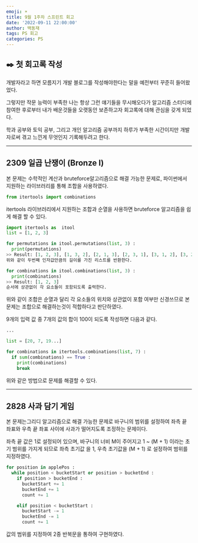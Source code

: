 ```yaml
---
emoji: ☀️
title: 9월 1주차 스프린트 회고
date: '2022-09-11 22:00:00'
author: 백동재
tags: PS 회고
categories: PS
---
```


## ✒️ 첫 회고록 작성

개발자라고 하면 모름지기 개발 블로그를 작성해야한다는 말을 예전부터 꾸준히 들어왔었다.

그렇지만 작문 능력이 부족한 나는 항상 그런 얘기들을 무시해오다가 알고리즘 스터디에 참여한 후로부터 내가 배운것들을 오랫동안 보존하고자 회고록에 대해 관심을 갖게 되었다.

학과 공부와 토익 공부, 그리고 개인 알고리즘 공부까지 하루가 부족한 시간이지만 개발자로써 겪고 느낀게 무엇인지 기록해두려고 한다.

---

## 2309 일곱 난쟁이 (Bronze I)

본 문제는 수학적인 계산과 bruteforce알고리즘으로 해결 가능한 문제로, 파이썬에서 지원하는 라이브러리를 통해 조합을 사용하였다.

```python
from itertools import combinations
```

itertools 라이브러리에서 지원하는 조합과 순열을 사용하면 bruteforce 알고리즘을 쉽게 해결 할 수 있다.

```python
import itertools as  itool
list = [1, 2, 3]

for permutations in itool.permutations(list, 3) :
  print(permutations)
>> Result: [1, 2, 3], [1, 3, 2], [2, 1, 3], [2, 3, 1], [3, 1, 2], [3, 2, 1]
위와 같이 두번째 인자값만큼의 길이를 가진 리스트를 반환한다.

for combinations in itool.combinations(list, 3) :
  print(combinations)
>> Result: [1, 2, 3]
순서에 상관없이 각 요소들이 포함되도록 출력한다.
```

위와 같이 조합은 순열과 달리 각 요소들의 위치와 상관없이 포함 여부만 신경쓰므로 본 문제는 조합으로 해결하는것이 적합하다고 판단하였다.

9개의 입력 값 중 7개의 값의 합이 100이 되도록 작성하면 다음과 같다.

```python
...

list = [20, 7, 19...]

for combinations in itertools.combinations(list, 7) :
  if sum(combinations) == True :
    print(combinations)
    break
```

위와 같은 방법으로 문제를 해결할 수 있다.

---

## 2828 사과 담기 게임

본 문제는그리디 알고리즘으로 해결 가능한 문제로 바구니의 범위를 설정하여 좌측 끝 좌표와 우측 끝 좌표 사이에 사과가 떨어지도록 조정하는 문제이다.

좌측 끝 값은 1로 설정되어 있으며, 바구니의 너비 M이 주어지고 1 ~ (M + 1) 이라는 초기 범위를 가지게 되므로 좌측 초기값 을 1, 우측 초기값을 (M + 1) 로 설정하여 범위를 지정하였다.

```python
for position in applePos :
  while position < bucketStart or position > bucketEnd :
    if position > bucketEnd :
      bucketStart += 1
      bucketEnd += 1
      count += 1

    elif position < bucketStart :
      bucketStart -= 1
      bucketEnd -= 1
      count += 1
```

값의 범위를 지정하여 2중 반복문을 통하여 구현하였다.
